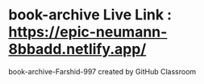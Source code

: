 # book-archive Live Link : https://epic-neumann-8bbadd.netlify.app/
book-archive-Farshid-997 created by GitHub Classroom
